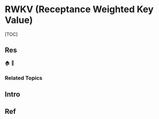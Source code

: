 # RWKV (Receptance Weighted Key Value)

[TOC]



## Res
🏠 
🚧 


### Related Topics



## Intro



## Ref
